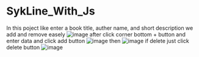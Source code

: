 # SykLine_With_Js
In this poject like enter a book title, auther name, and short description we add and remove easely
![image](https://github.com/DHARUNSURYA/SykLine_With_Js/assets/121680349/38a2f85e-61f0-4262-b2d4-c456009baa71)
after click corner bottom + button and enter data and click add button
![image](https://github.com/DHARUNSURYA/SykLine_With_Js/assets/121680349/3799b96e-930d-4f51-b329-0ddcf77d2165)
then
![image](https://github.com/DHARUNSURYA/SykLine_With_Js/assets/121680349/7e4b7391-593e-4578-8719-c031b8a843e3)
if delete just click delete button 
![image](https://github.com/DHARUNSURYA/SykLine_With_Js/assets/121680349/03db3a14-aa5f-4f41-bfb4-7d5e40355527)
